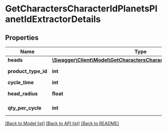 # GetCharactersCharacterIdPlanetsPlanetIdExtractorDetails

## Properties
Name | Type | Description | Notes
------------ | ------------- | ------------- | -------------
**heads** | [**\Swagger\Client\Model\GetCharactersCharacterIdPlanetsPlanetIdHead[]**](GetCharactersCharacterIdPlanetsPlanetIdHead.md) | heads array | 
**product_type_id** | **int** | product_type_id integer | [optional] 
**cycle_time** | **int** | in seconds | [optional] 
**head_radius** | **float** | head_radius number | [optional] 
**qty_per_cycle** | **int** | qty_per_cycle integer | [optional] 

[[Back to Model list]](../README.md#documentation-for-models) [[Back to API list]](../README.md#documentation-for-api-endpoints) [[Back to README]](../README.md)


